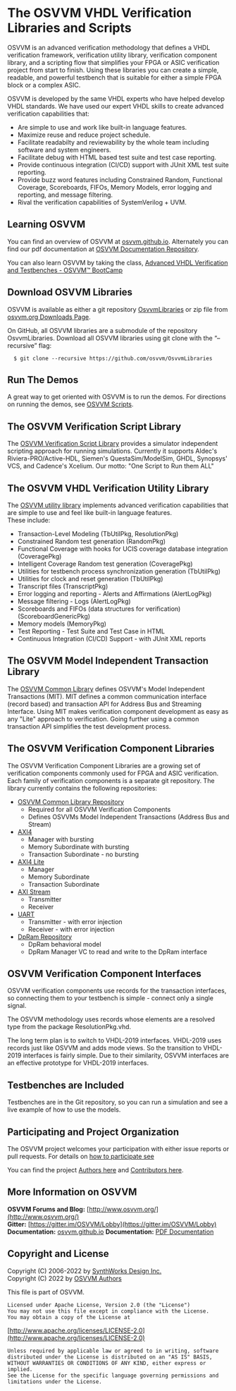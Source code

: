 # The OSVVM VHDL Verification Libraries and Scripts
OSVVM is an advanced verification methodology that
defines a VHDL verification framework, verification utility library, 
verification component library, and a scripting flow
that simplifies your FPGA or ASIC verification project 
from start to finish.
Using these libraries you can create a simple, readable, and 
powerful testbench that is suitable for either a simple FPGA block
or a complex ASIC.

OSVVM is developed by the same VHDL experts who
have helped develop VHDL standards.
We have used our expert VHDL skills to create
advanced verification capabilities that:

- Are simple to use and work like built-in language features.
- Maximize reuse and reduce project schedule.
- Facilitate readabilty and reviewability by the whole team including software and system engineers.
- Facilitate debug with HTML based test suite and test case reporting.
- Provide continuous integration (CI/CD) support with JUnit XML test suite reporting.
- Provide buzz word features including Constrained Random, Functional Coverage, Scoreboards, FIFOs, Memory Models, error logging and reporting, and message filtering.
- Rival the verification capabilities of SystemVerilog + UVM.

## Learning OSVVM
You can find an overview of OSVVM at [osvvm.github.io](https://osvvm.github.io).
Alternately you can find our pdf documentation at 
[OSVVM Documentation Repository](https://github.com/OSVVM/Documentation#readme).

You can also learn OSVVM by taking the class, [Advanced VHDL Verification and Testbenches - OSVVM&trade; BootCamp](https://synthworks.com/vhdl_testbench_verification.htm)

## Download OSVVM Libraries
OSVVM is available as either a git repository 
[OsvvmLibraries](https://github.com/osvvm/OsvvmLibraries) 
or zip file from [osvvm.org Downloads Page](https://osvvm.org/downloads).

On GitHub, all OSVVM libraries are a submodule of the repository OsvvmLibraries. Download all OSVVM libraries using git clone with the “–recursive” flag: 
```    
  $ git clone --recursive https://github.com/osvvm/OsvvmLibraries
```
        
## Run The Demos
A great way to get oriented with OSVVM is to run the demos.
For directions on running the demos, see [OSVVM Scripts](https://github.com/osvvm/OSVVM-Scripts#readme).


## The OSVVM Verification Script Library
The [OSVVM Verification Script Library](https://github.com/osvvm/OSVVM-Scripts#readme) 
provides a simulator independent scripting 
approach for running simulations.
Currently it supports Aldec's Riviera-PRO/Active-HDL, 
Siemen's QuestaSim/ModelSim, GHDL, Synopsys' VCS, and Cadence's Xcelium.
Our motto: "One Script to Run them ALL"
 
## The OSVVM VHDL Verification Utility Library 
The [OSVVM utility library](https://github.com/osvvm/osvvm#readme) implements advanced verification capabilities that are simple to use and feel like built-in language features.  
These include:   
  - Transaction-Level Modeling (TbUtilPkg, ResolutionPkg)
  - Constrained Random test generation (RandomPkg)
  - Functional Coverage with hooks for UCIS coverage database integration (CoveragePkg)
  - Intelligent Coverage Random test generation  (CoveragePkg)
  - Utilities for testbench process synchronization generation (TbUtilPkg)
  - Utilities for clock and reset generation (TbUtilPkg)
  - Transcript files (TranscriptPkg)
  - Error logging and reporting - Alerts and Affirmations (AlertLogPkg)
  - Message filtering - Logs (AlertLogPkg)
  - Scoreboards and FIFOs (data structures for verification) (ScoreboardGenericPkg)
  - Memory models (MemoryPkg)
  - Test Reporting - Test Suite and Test Case in HTML 
  - Continuous Integration (CI/CD) Support - with JUnit XML reports
 
## The OSVVM Model Independent Transaction Library
The [OSVVM Common Library](https://github.com/osvvm/OSVVM-Common)
defines OSVVM's Model Independent Transactions (MIT).
MIT defines a common communication interface (record based)
and transaction API for Address Bus and Streaming Interface.
Using MIT makes verification component development as easy
as any "Lite" approach to verification.
Going further using a common transaction API simplifies
the test development process.

## The OSVVM Verification Component Libraries
The OSVVM Verification Component Libraries are a growing set of 
verification components commonly used for FPGA and ASIC verification.
Each family of verification components is a separate git repository. 
The library currently contains the following repositories:

  - [OSVVM Common Library Repository](https://github.com/osvvm/OSVVM-Common)
    - Required for all OSVVM Verification Components
    - Defines OSVVMs Model Independent Transactions (Address Bus and Stream)
  - [AXI4](https://github.com/osvvm/AXI4#readme)
    - Manager with bursting
    - Memory Subordinate with bursting
    - Transaction Subordinate - no bursting
  - [AXI4 Lite](https://github.com/osvvm/AXI4#readme)
    - Manager
    - Memory Subordinate
    - Transaction Subordinate 
  - [AXI Stream](https://github.com/osvvm/AXI4#readme)
    - Transmitter
    - Receiver
  - [UART](https://github.com/osvvm/UART#readme)
    - Transmitter - with error injection
    - Receiver - with error injection
  - [DpRam Repository](https://github.com/osvvm/DpRam#readme) 
    - DpRam behavioral model 
    - DpRam Manager VC to read and write to the DpRam interface

## OSVVM Verification Component Interfaces 
OSVVM verification components use records for the 
transaction interfaces, so connecting them to your 
testbench is simple - connect only a single signal.

The OSVVM methodology uses records whose elements
are a resolved type from the package ResolutionPkg.vhd.  

The long term plan is to switch to VHDL-2019 interfaces.
VHDL-2019 uses records just like OSVVM and adds mode 
views.   So the transition to VHDL-2019 interfaces 
is fairly simple. Due to their similarity, OSVVM 
interfaces are an effective prototype for VHDL-2019 
interfaces.      

## Testbenches are Included 

Testbenches are in the Git repository, so you can 
run a simulation and see a live example 
of how to use the models.

## Participating and Project Organization 
The OSVVM project welcomes your participation with either 
issue reports or pull requests.
For details on [how to participate see](CONTRIBUTING.md)

You can find the project [Authors here](AUTHORS.md) and
[Contributors here](CONTRIBUTORS.md).

## More Information on OSVVM

**OSVVM Forums and Blog:**     [http://www.osvvm.org/](http://www.osvvm.org/)   
**Gitter:** [https://gitter.im/OSVVM/Lobby](https://gitter.im/OSVVM/Lobby)  
**Documentation:** [osvvm.github.io](https://osvvm.github.io)
**Documentation:** [PDF Documentation](https://github.com/OSVVM/Documentation)

## Copyright and License
Copyright (C) 2006-2022 by [SynthWorks Design Inc.](http://www.synthworks.com/)  
Copyright (C) 2022 by [OSVVM Authors](AUTHORS.md)   

This file is part of OSVVM.

    Licensed under Apache License, Version 2.0 (the "License")
    You may not use this file except in compliance with the License.
    You may obtain a copy of the License at

  [http://www.apache.org/licenses/LICENSE-2.0](http://www.apache.org/licenses/LICENSE-2.0)

    Unless required by applicable law or agreed to in writing, software
    distributed under the License is distributed on an "AS IS" BASIS,
    WITHOUT WARRANTIES OR CONDITIONS OF ANY KIND, either express or implied.
    See the License for the specific language governing permissions and
    limitations under the License.
